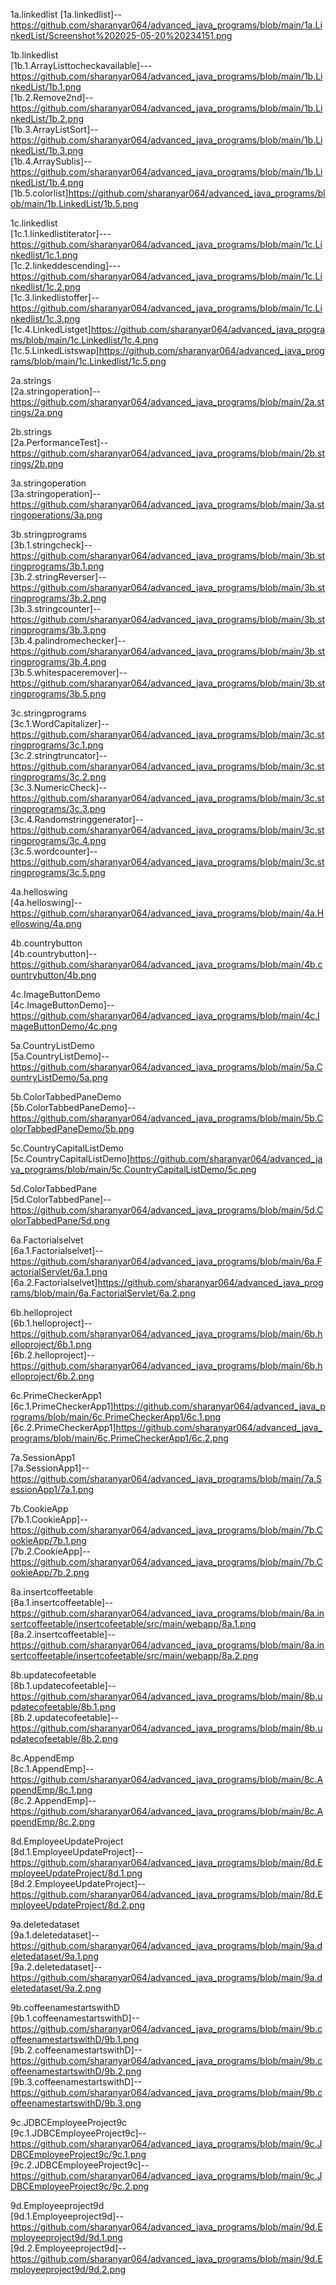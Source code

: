 1a.linkedlist
[1a.linkedlist]--https://github.com/sharanyar064/advanced_java_programs/blob/main/1a.LinkedList/Screenshot%202025-05-20%20234151.png  

1b.linkedlist  
[1b.1.ArrayListtocheckavailable]---https://github.com/sharanyar064/advanced_java_programs/blob/main/1b.LinkedList/1b.1.png  
[1b.2.Remove2nd]--https://github.com/sharanyar064/advanced_java_programs/blob/main/1b.LinkedList/1b.2.png  
[1b.3.ArrayListSort]--https://github.com/sharanyar064/advanced_java_programs/blob/main/1b.LinkedList/1b.3.png  
[1b.4.ArraySublis]--https://github.com/sharanyar064/advanced_java_programs/blob/main/1b.LinkedList/1b.4.png  
[1b.5.colorlist]https://github.com/sharanyar064/advanced_java_programs/blob/main/1b.LinkedList/1b.5.png

1c.linkedlist  
[1c.1.linkedlistiterator]---https://github.com/sharanyar064/advanced_java_programs/blob/main/1c.Linkedlist/1c.1.png  
[1c.2.linkeddescending]---https://github.com/sharanyar064/advanced_java_programs/blob/main/1c.Linkedlist/1c.2.png  
[1c.3.linkedlistoffer]--https://github.com/sharanyar064/advanced_java_programs/blob/main/1c.Linkedlist/1c.3.png  
[1c.4.LinkedListget]https://github.com/sharanyar064/advanced_java_programs/blob/main/1c.Linkedlist/1c.4.png  
[1c.5.LinkedListswap]https://github.com/sharanyar064/advanced_java_programs/blob/main/1c.Linkedlist/1c.5.png  

2a.strings  
[2a.stringoperation]--https://github.com/sharanyar064/advanced_java_programs/blob/main/2a.strings/2a.png  

2b.strings  
[2a.PerformanceTest]--https://github.com/sharanyar064/advanced_java_programs/blob/main/2b.strings/2b.png 

3a.stringoperation  
[3a.stringoperation]--https://github.com/sharanyar064/advanced_java_programs/blob/main/3a.stringoperations/3a.png   


3b.stringprograms  
[3b.1.stringcheck]--https://github.com/sharanyar064/advanced_java_programs/blob/main/3b.stringprograms/3b.1.png  
[3b.2.stringReverser]--https://github.com/sharanyar064/advanced_java_programs/blob/main/3b.stringprograms/3b.2.png  
[3b.3.stringcounter]--https://github.com/sharanyar064/advanced_java_programs/blob/main/3b.stringprograms/3b.3.png  
[3b.4.palindromechecker]--https://github.com/sharanyar064/advanced_java_programs/blob/main/3b.stringprograms/3b.4.png  
[3b.5.whitespaceremover]--https://github.com/sharanyar064/advanced_java_programs/blob/main/3b.stringprograms/3b.5.png  

3c.stringprograms  
[3c.1.WordCapitalizer]--https://github.com/sharanyar064/advanced_java_programs/blob/main/3c.stringprograms/3c.1.png  
[3c.2.stringtruncator]--https://github.com/sharanyar064/advanced_java_programs/blob/main/3c.stringprograms/3c.2.png  
[3c.3.NumericCheck]--https://github.com/sharanyar064/advanced_java_programs/blob/main/3c.stringprograms/3c.3.png  
[3c.4.Randomstringgenerator]--https://github.com/sharanyar064/advanced_java_programs/blob/main/3c.stringprograms/3c.4.png  
[3c.5.wordcounter]--https://github.com/sharanyar064/advanced_java_programs/blob/main/3c.stringprograms/3c.5.png  


4a.helloswing  
[4a.helloswing]--https://github.com/sharanyar064/advanced_java_programs/blob/main/4a.Helloswing/4a.png  

4b.countrybutton  
[4b.countrybutton]--https://github.com/sharanyar064/advanced_java_programs/blob/main/4b.countrybutton/4b.png  

4c.ImageButtonDemo  
[4c.ImageButtonDemo]--https://github.com/sharanyar064/advanced_java_programs/blob/main/4c.ImageButtonDemo/4c.png  

5a.CountryListDemo  
[5a.CountryListDemo]--https://github.com/sharanyar064/advanced_java_programs/blob/main/5a.CountryListDemo/5a.png  

5b.ColorTabbedPaneDemo  
[5b.ColorTabbedPaneDemo]--https://github.com/sharanyar064/advanced_java_programs/blob/main/5b.ColorTabbedPaneDemo/5b.png  

5c.CountryCapitalListDemo  
[5c.CountryCapitalListDemo]https://github.com/sharanyar064/advanced_java_programs/blob/main/5c.CountryCapitalListDemo/5c.png    

5d.ColorTabbedPane  
[5d.ColorTabbedPane]--https://github.com/sharanyar064/advanced_java_programs/blob/main/5d.ColorTabbedPane/5d.png  


6a.Factorialselvet  
[6a.1.Factorialselvet]--https://github.com/sharanyar064/advanced_java_programs/blob/main/6a.FactorialServlet/6a.1.png  
[6a.2.Factorialselvet]https://github.com/sharanyar064/advanced_java_programs/blob/main/6a.FactorialServlet/6a.2.png  

6b.helloproject  
[6b.1.helloproject]--https://github.com/sharanyar064/advanced_java_programs/blob/main/6b.helloproject/6b.1.png  
[6b.2.helloproject]--https://github.com/sharanyar064/advanced_java_programs/blob/main/6b.helloproject/6b.2.png  

6c.PrimeCheckerApp1  
[6c.1.PrimeCheckerApp1]https://github.com/sharanyar064/advanced_java_programs/blob/main/6c.PrimeCheckerApp1/6c.1.png  
[6c.2.PrimeCheckerApp1]https://github.com/sharanyar064/advanced_java_programs/blob/main/6c.PrimeCheckerApp1/6c.2.png  

7a.SessionApp1  
[7a.SessionApp1]--https://github.com/sharanyar064/advanced_java_programs/blob/main/7a.SessionApp1/7a.1.png  

7b.CookieApp  
[7b.1.CookieApp]--https://github.com/sharanyar064/advanced_java_programs/blob/main/7b.CookieApp/7b.1.png  
[7b.2.CookieApp]--https://github.com/sharanyar064/advanced_java_programs/blob/main/7b.CookieApp/7b.2.png  

8a.insertcoffeetable  
[8a.1.insertcoffeetable]--https://github.com/sharanyar064/advanced_java_programs/blob/main/8a.insertcoffeetable/insertcofeetable/src/main/webapp/8a.1.png  
[8a.2.insertcoffeetable]--https://github.com/sharanyar064/advanced_java_programs/blob/main/8a.insertcoffeetable/insertcofeetable/src/main/webapp/8a.2.png  


8b.updatecofeetable  
[8b.1.updatecofeetable]--https://github.com/sharanyar064/advanced_java_programs/blob/main/8b.updatecofeetable/8b.1.png  
[8b.2.updatecofeetable]--https://github.com/sharanyar064/advanced_java_programs/blob/main/8b.updatecofeetable/8b.2.png  

8c.AppendEmp  
[8c.1.AppendEmp]--https://github.com/sharanyar064/advanced_java_programs/blob/main/8c.AppendEmp/8c.1.png  
[8c.2.AppendEmp]--https://github.com/sharanyar064/advanced_java_programs/blob/main/8c.AppendEmp/8c.2.png  


8d.EmployeeUpdateProject  
[8d.1.EmployeeUpdateProject]--https://github.com/sharanyar064/advanced_java_programs/blob/main/8d.EmployeeUpdateProject/8d.1.png   
[8d.2.EmployeeUpdateProject]--https://github.com/sharanyar064/advanced_java_programs/blob/main/8d.EmployeeUpdateProject/8d.2.png  

9a.deletedataset  
[9a.1.deletedataset]--https://github.com/sharanyar064/advanced_java_programs/blob/main/9a.deletedataset/9a.1.png  
[9a.2.deletedataset]--https://github.com/sharanyar064/advanced_java_programs/blob/main/9a.deletedataset/9a.2.png  


9b.coffeenamestartswithD  
[9b.1.coffeenamestartswithD]--https://github.com/sharanyar064/advanced_java_programs/blob/main/9b.coffeenamestartswithD/9b.1.png   
[9b.2.coffeenamestartswithD]--https://github.com/sharanyar064/advanced_java_programs/blob/main/9b.coffeenamestartswithD/9b.2.png   
[9b.3.coffeenamestartswithD]--https://github.com/sharanyar064/advanced_java_programs/blob/main/9b.coffeenamestartswithD/9b.3.png   

9c.JDBCEmployeeProject9c  
[9c.1.JDBCEmployeeProject9c]--https://github.com/sharanyar064/advanced_java_programs/blob/main/9c.JDBCEmployeeProject9c/9c.1.png   
[9c.2.JDBCEmployeeProject9c]--https://github.com/sharanyar064/advanced_java_programs/blob/main/9c.JDBCEmployeeProject9c/9c.2.png  

9d.Employeeproject9d  
[9d.1.Employeeproject9d]--https://github.com/sharanyar064/advanced_java_programs/blob/main/9d.Employeeproject9d/9d.1.png    
[9d.2.Employeeproject9d]--https://github.com/sharanyar064/advanced_java_programs/blob/main/9d.Employeeproject9d/9d.2.png    











